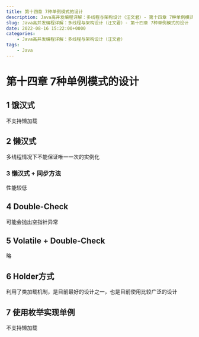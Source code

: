 ```yaml
---
title: 第十四章 7种单例模式的设计
description: Java高并发编程详解：多线程与架构设计（汪文君）- 第十四章 7种单例模式的设计
slug: Java高并发编程详解：多线程与架构设计（汪文君）- 第十四章 7种单例模式的设计
date: 2022-08-16 15:22:00+0000
categories:
    - Java高并发编程详解：多线程与架构设计（汪文君）
tags:
    - Java
---
```


# 第十四章 7种单例模式的设计

## 1 饿汉式

不支持懒加载

## 2 懒汉式

多线程情况下不能保证唯一一次的实例化

### 3 懒汉式 + 同步方法

性能较低

## 4 Double-Check

可能会抛出空指针异常

## 5 Volatile + Double-Check

略

## 6 Holder方式

利用了类加载机制，是目前最好的设计之一，也是目前使用比较广泛的设计

## 7 使用枚举实现单例

不支持懒加载